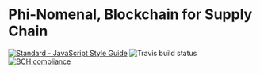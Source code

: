 Phi-Nomenal, Blockchain for Supply Chain
========================================

[![Standard - JavaScript Style Guide](https://img.shields.io/badge/code%20style-standard-brightgreen.svg)](http://standardjs.com/)
![Travis build status](https://travis-ci.org/phi-nomenal/phi-nomenal.svg?branch=master)
[![BCH compliance](https://bettercodehub.com/edge/badge/phi-nomenal/phi-nomenal)](https://bettercodehub.com)
